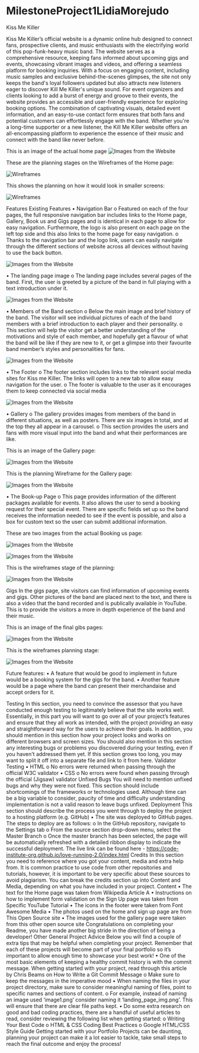 # MilestoneProject1LidiaMorejudo
Kiss Me Killer 

Kiss Me Killer’s official website is a dynamic online hub designed to connect fans, prospective clients, and music enthusiasts with the electrifying world of this pop-funk-heavy music band. The website serves as a comprehensive resource, keeping fans informed about upcoming gigs and events, showcasing vibrant images and videos, and offering a seamless platform for booking inquiries. With a focus on engaging content, including music samples and exclusive behind-the-scenes glimpses, the site not only keeps the band's loyal followers updated but also attracts new listeners eager to discover Kill Me Killer's unique sound.
For event organizers and clients looking to add a burst of energy and groove to their events, the website provides an accessible and user-friendly experience for exploring booking options. The combination of captivating visuals, detailed event information, and an easy-to-use contact form ensures that both fans and potential customers can effortlessly engage with the band. Whether you're a long-time supporter or a new listener, the Kill Me Killer website offers an all-encompassing platform to experience the essence of their music and connect with the band like never before.
 
 This is an image of the actual home page
![ Images from the Website](/assets/img/IntroductionWebsite.png)

These are the planning stages on the Wireframes of the Home page:

![ Wireframes](/assets/img/WireframeHome1.png)

This shows the planning on how it would look in smaller screens:

![ Wireframes](/assets/img/WireframeHome2.png)


Features
Existing Features
•	Navigation Bar
o	Featured on each of the four pages, the full responsive navigation bar includes links to the Home page, Gallery, Book us and Gigs pages and is identical in each page to allow for easy navigation. Furthermore, the logo is also present on each page on the left top side and this also links to the home page for easy navigation.
o	Thanks to the navigation bar and the logo link, users can easily navigate through the different sections of website across all devices without having to use the back button.
 
![ Images from the Website](/assets/img/NavigationbarKissMeKiller.png)

•	The landing page image
o	The landing page includes several pages of the band. First, the user is greeted by a picture of the band in full playing with a text introduction under it. 
 
![ Images from the Website](/assets/img/LandingPageImage.png)


•	Members of the Band section
o	Below the main image and brief history of the band. The visitor will see individual pictures of each of the band members with a brief introduction to each player and their personality.
o	This section will help the visitor get a better understanding of the motivations and style of each member, and hopefully get a flavour of what the band will be like if they are new to it, or get a glimpse into their favourite band member’s styles and personalities for fans.
 
 ![ Images from the Website](/assets/img/Landingmembersband.png)

•	The Footer
o	The footer section includes links to the relevant social media sites for Kiss me Killer. The links will open to a new tab to allow easy navigation for the user.
o	The footer is valuable to the user as it encourages them to keep connected via social media
 
![ Images from the Website](/assets/img/Footer.png)

•	Gallery
o	The gallery provides images from members of the band in different situations, as well as posters. There are six images in total, and at the top they all appear in a carousel. 
o	This section provides the users and fans with more visual input into the band and what their performances are like. 
 
 This is an image of the Gallery page:

![ Images from the Website](/assets/img/Gallery.png)

This is the planning Wireframe for the Gallery page:

![ Images from the Website](/assets/img/WireframeGallery.png)

•	The Book-up Page
o	This page provides information of the different packages available for events. It also allows the user to send a booking request for their special event. There are specific fields set up so the band receives the information needed to see if the event is possible, and also a box for custom text so the user can submit additional information. 

These are two images from the actual Booking us page:

![ Images from the Website](/assets/img/Bookingpagepackages.png)

![ Images from the Website](/assets/img/Bookingpageform.png)

This is the wireframes stage of the planning:

![ Images from the Website](/assets/img/WireframeBookingform.png)

Gigs
In the gigs page, site visitors can find information of upcoming events and gigs. Other pictures of the band are placed next to the text, and there is also a video that the band recorded and is publically available in YouTube. This is to provide the visitors a more in depth experience of the band and their music.

This is an image of the final gibs pages:

![ Images from the Website](/assets/img/Gigs.png)

This is the wireframes planning stage:

![ Images from the Website](/assets/img/WireframeGigs.png)

Future features:
•	A feature that would be good to implement in future would be a booking system for the gigs for the band.
•	Another feature would be a page where the band can present their merchandaise and accept orders for it.


Testing
In this section, you need to convince the assessor that you have conducted enough testing to legitimately believe that the site works well. Essentially, in this part you will want to go over all of your project’s features and ensure that they all work as intended, with the project providing an easy and straightforward way for the users to achieve their goals.
In addition, you should mention in this section how your project looks and works on different browsers and screen sizes.
You should also mention in this section any interesting bugs or problems you discovered during your testing, even if you haven't addressed them yet.
If this section grows too long, you may want to split it off into a separate file and link to it from here.
Validator Testing
•	HTML
o	No errors were returned when passing through the official W3C validator
•	CSS
o	No errors were found when passing through the official (Jigsaw) validator
Unfixed Bugs
You will need to mention unfixed bugs and why they were not fixed. This section should include shortcomings of the frameworks or technologies used. Although time can be a big variable to consider, paucity of time and difficulty understanding implementation is not a valid reason to leave bugs unfixed.
Deployment
This section should describe the process you went through to deploy the project to a hosting platform (e.g. GitHub)
•	The site was deployed to GitHub pages. The steps to deploy are as follows:
o	In the GitHub repository, navigate to the Settings tab
o	From the source section drop-down menu, select the Master Branch
o	Once the master branch has been selected, the page will be automatically refreshed with a detailed ribbon display to indicate the successful deployment.
The live link can be found here - https://code-institute-org.github.io/love-running-2.0/index.html
Credits
In this section you need to reference where you got your content, media and extra help from. It is common practice to use code from other repositories and tutorials, however, it is important to be very specific about these sources to avoid plagiarism.
You can break the credits section up into Content and Media, depending on what you have included in your project.
Content
•	The text for the Home page was taken from Wikipedia Article A
•	Instructions on how to implement form validation on the Sign Up page was taken from Specific YouTube Tutorial
•	The icons in the footer were taken from Font Awesome
Media
•	The photos used on the home and sign up page are from This Open Source site
•	The images used for the gallery page were taken from this other open source site
Congratulations on completing your Readme, you have made another big stride in the direction of being a developer!
Other General Project Advice
Below you will find a couple of extra tips that may be helpful when completing your project. Remember that each of these projects will become part of your final portfolio so it’s important to allow enough time to showcase your best work!
•	One of the most basic elements of keeping a healthy commit history is with the commit message. When getting started with your project, read through this article by Chris Beams on How to Write a Git Commit Message
o	Make sure to keep the messages in the imperative mood
•	When naming the files in your project directory, make sure to consider meaningful naming of files, point to specific names and sections of content.
o	For example, instead of naming an image used ‘image1.png’ consider naming it ‘landing_page_img.png’. This will ensure that there are clear file paths kept.
•	Do some extra research on good and bad coding practices, there are a handful of useful articles to read, consider reviewing the following list when getting started:
o	Writing Your Best Code
o	HTML & CSS Coding Best Practices
o	Google HTML/CSS Style Guide
Getting started with your Portfolio Projects can be daunting, planning your project can make it a lot easier to tackle, take small steps to reach the final outcome and enjoy the process!
